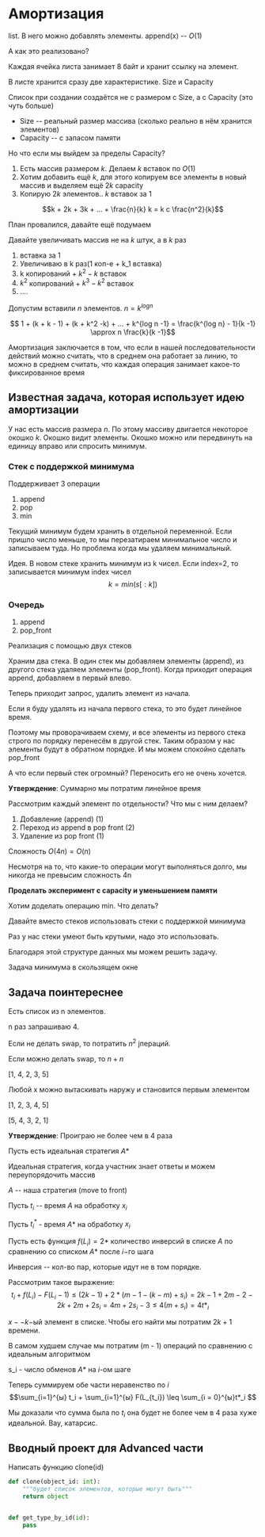 # Амортизация

list. В него можно добавлять элементы. append(x) -- $O(1)$

А как это реализовано?

Каждая ячейка листа занимает 8 байт и хранит ссылку на элемент.

В листе хранится сразу две характеристике. Size и Capacity

Список при создании создаётся не с размером с Size, а с Capacity (это чуть больше)

- Size -- реальный размер массива (сколько реально в нём хранится элементов)
- Capacity -- с запасом памяти

Но что если мы выйдем за пределы Capacity?

1. Есть массив размером $k$. Делаем $k$ вставок по $O(1)$
2. Хотим добавить ещё $k$, для этого копируем все элементы в новый массив и выделяем ещё $2k$ capacity
3. Копирую $2k$ элементов.. $k$ вставок за 1

$$k + 2k + 3k + ... + \frac{n}{k} k = k c \frac{n^2}{k}$$

План провалился, давайте ещё подумаем

Давайте увеличивать массив не на $k$ штук, а в $k$ раз

1. вставка за 1
2. Увеличиваю в k раз(1 коп-е + k_1 вставка)
3. k копирований + $k^2 - k$ вставок
4. $k^2$ копирований + $k^3 - k^2$ вставок
5. ....

Допустим вставили $n$ элементов. $n = k^{log n}$

$$ 1 + (k + k - 1) + (k + k^2 -k) + ... + k^{log n -1} = \frac{k^{log n} - 1}{k -1} \approx n \frac{k}{k -1}$$

Амортизация заключается в том, что если в нашей последовательности действий можно считать, что в среднем она работает за
линию, то можно в среднем считать, что каждая операция занимает какое-то фиксированное время

## Известная задача, которая использует идею амортизации

У нас есть массив размера $n$. По этому массиву двигается некоторое окошко $k$. Окошко видит элементы. Окошко можно или
передвинуть на единицу вправо или спросить минимум.

### Стек с поддержкой минимума

Поддерживает 3 операции

1. append
2. pop
3. min

Текущий минимум будем хранить в отдельной переменной. Если пришло число меньше, то мы перезатираем минимальное число и
записываем туда. Но проблема когда мы удаляем минимальный.

Идея. В новом стеке хранить минимум из k чисел. Если index=2, то записывается минимум index чисел
$$k = min(s[:k])$$

### Очередь

1. append
2. pop_front

Реализация с помощью двух стеков

Храним два стека. В один стек мы добавляем элементы (append), из другого стека удаляем элементы (pop_front).
Когда приходит операция append, добавляем в первый влево.

Теперь приходит запрос, удалить элемент из начала.

Если я буду удалять из начала первого стека, то это будет линейное время.

Поэтому мы проворачиваем схему, и все элементы из первого стека строго по порядку перенесём в другой стек. Таким образом
у нас элементы будут в обратном порядке. И мы можем спокойно сделать pop_front

А что если первый стек огромный? Переносить его не очень хочется.

**Утверждение**: Суммарно мы потратим линейное время

Рассмотрим каждый элемент по отдельности? Что мы с ним делаем?

1. Добавление (append) (1)
2. Переход из append в pop front (2)
3. Удаление из pop front (1)

Сложность $O(4n) = O(n)$

Несмотря на то, что какие-то операции могут выполняться долго, мы никогда не превысим сложность 4n

**Проделать эксперимент с capacity и уменьшением памяти**

Хотим доделать операцию min. Что делать?

Давайте вместо стеков использовать стеки с поддержкой минимума

Раз у нас стеки умеют быть крутыми, надо это использовать.

Благодаря этой структуре данных мы можем решить задачу.

Задача минимума в скользящем окне

## Задача поинтереснее

Есть список из n элементов.

n раз запрашиваю 4.

Если не делать swap, то потратить $n^2$ jпераций.

Если можно делать swap, то $n+n$

[1, 4, 2, 3, 5]

Любой x можно вытаскивать наружу и становится первым элементом

[1, 2, 3, 4, 5]

[5, 4, 3, 2, 1]

**Утверждение**: Проиграю не более чем в 4 раза

Пусть есть идеальная стратегия $A*$

Идеальная стратегия, когда участник знает ответы и можем переупорядочить массив

$A$ -- наша стратегия (move to front)

Пусть $t_i$ -- время $A$ на обработку $x_i$

Пусть $t_i^*$ - время $A*$ на обработку $x_i$

Пусть есть функция $f(L_i)= 2*$ количество инверсий в списке $A$ по сравнению со списком $A*$ после $i-$го шага 

Инверсия -- кол-во пар, которые идут не в том порядке. 

Раcсмотрим такое выражение: $$t_i + f(L_i) - F(L_i - 1) \leq (2k - 1) + 2*(m - 1 - (k - m) + s_i) = 2k -1 + 2m -2 -2k + 2m + 2s_i = 4m + 2s_i - 3 \leq 4(m + s_i)  = 4t*_i$$

$x -- k-$ый элемент в списке. Чтобы его найти мы потратим $2k + 1$ времени. 

В самом худшем случае мы потратим (m - 1) операций по сравнению с идеальным алгоритмом 

s_i - число обменов $A*$ на $i$-ом шаге

Теперь суммируем обе части неравенство по $i$
$$\sum_{i=1}^{ы} t_i + \sum_{i=1}^{ы} F(L_{t_i}) \leq \sum_{i = 0}^{ы}t*_i $$

Мы доказали что сумма была по $t_i$ она будет не более чем в  4 раза хуже идеальной. Вау, катарсис.  


## Вводный проект для Advanced части
Написать функцию clone(id)

```python
def clone(object_id: int):
    """будет список элементов, которые могут быть"""
    return object 


def get_type_by_id(id):
    pass
```


